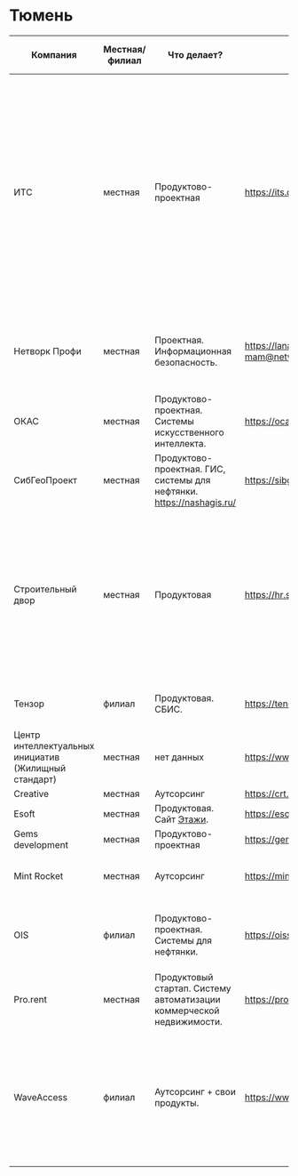 # Тюмень
| Компания | Местная/филиал | Что делает? | Контакты | Кого нанимает | Какие технологии востребованы | Численность ИТ |
| ----------- | --- | --- | --- | --- | --- | --- |
| ИТС | местная | Продуктово-проектная | https://its.dev/ | Программистов, DevOps, PM, Специалистов ТП, Системных аналитиков, UX/UI Дизайнеров, QA (ручные)                                                              | __Frontend__: ReactJS, Redux,Type Script. __Backend__: Python (Django, Flask), PostgreSQL, Rabbit, Redis. __Mobile__: Swift, Flutter, Swift, Kotlin. __Design__: Figma, Photoshop, Illustrator. __Dev-ops__: Docker, ansible, grafana, Kubernetes | 80+           |
| Нетворк Профи | местная | Проектная. Информационная безопасность. | https://lanagent.ru/  mam@networkprofi.ru | Frontend разработчиков, C++ программистов. Уровень: Джун, Стронг джун, миддл | Vue, Vuex, Node.js, C++ | до 20 |
| ОКАС | местная | Продуктово-проектная. Системы искусственного интеллекта. | https://ocas.ai/ | Программистов, дата инженеров | Python, Frontend, DevOps, ML/LLM, 3D | 130+ |
| СибГеоПроект | местная | Продуктово-проектная. ГИС, системы для нефтянки. https://nashagis.ru/ | https://sibgeoproject.ru/ | Джунов, мидлов. Программистов. | .NET, Typescript | 15+ |
| Строительный двор | местная | Продуктовая | https://hr.sdvor.com/all-vacancies-tmn | Программистов, DevOps, PM, Data Science инженеров, Data инженеров, Бизнес-аналитиков, Консультантов SAP, Сетевых инженеров, Специалистов ТП, Специалистов ИБ  | Python, Java, Airflow, Spark,  Kafka, SAP, Gitlab, K8s, Kotlin, Scrum  | 250+ |
| Тензор | филиал | Продуктовая. СБИС. | https://tensor.ru/ | Разработчиков, арт-директоров, UX/UI | Python, Frontend | много |
| Центр интеллектуальных инициатив (Жилищный стандарт) | местная | нет данных | https://www.it-uk.ru/ | нет данных | нет данных | нет данных |
| Creative | местная | Аутсорсинг | https://crt.team/ https://crtweb.ru/ | нет данных | нет данных | нет данных |
| Esoft | местная | Продуктовая. Сайт [Этажи](https://www.etagi.com/). | https://esoft.tech/ | нет данных | Frontend, Node.js | нет данных |
| Gems development | местная | Продуктово-проектная | https://gemsdev.ru/ | нет данных | нет данных | нет данных |
| Mint Rocket | местная | Аутсорсинг | https://mintrocket.ru | iOS, Android, Flutter, PHP, NodeJS - разработчиков | iOS, Android, Frontend | 40 |
| OIS | филиал | Продуктово-проектная. Системы для нефтянки. | https://oissolutions.net/vacancy/ | QA, разработчиков, математиков-программистов, базистов, внедренцев | .NET, React, Java | 300 |
| Pro.rent | местная | Продуктовый стартап. Систему автоматизации коммерческой недвижимости. | https://pro.rent/ | нет данных | .NET, Frontend | нет данных |
| WaveAccess | филиал | Аутсорсинг + свои продукты. | https://www.waveaccess.ru/career.aspx | Джунов, миддлов, синьёров. Разработчиков, UX/UI-дизайнеров, саппорт, аналитиков, девопсов, тимлидов, дата инженеров и сайентистов | Java, .NET, Frontend, Python, Android, iOS, Node.js, Microsoft Dynamics CRM | 350+ |
